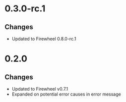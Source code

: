 # 0.3.0-rc.1

## Changes

- Updated to Firewheel 0.8.0-rc.1

# 0.2.0

## Changes

- Updated to Firewheel v0.7.1
- Expanded on potential error causes in error message
